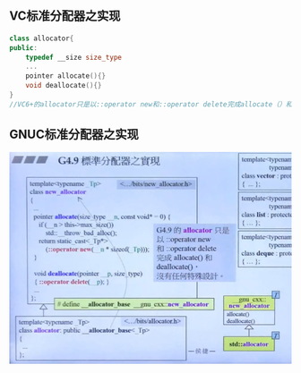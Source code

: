 ## VC标准分配器之实现
```c++
class allocator{
public:
    typedef __size size_type
    ...
    pointer allocate(){}
    void deallocate(){}
}
//VC6+的allocator只是以::operator new和::operator delete完成allocate（）和deallocate（）

```

## GNUC标准分配器之实现
![](picture/alloc-05f627e6.png)
